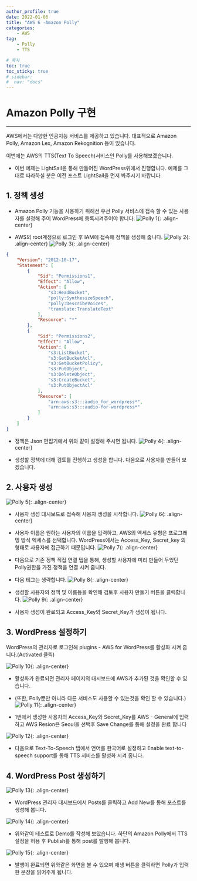 ```yaml
---
author_profile: true
date: 2022-01-06
title: "AWS 6 -Amazon Polly"
categories: 
    - AWS
tag: 
    - Polly
    - TTS

# 목차
toc: true  
toc_sticky: true 
# sidebar:
#  nav: "docs"
---
```


# Amazon Polly 구현

---

AWS에서는 다양한 인공지능 서비스를 제공하고 있습니다. 대표적으로 Amazon Polly, Amazon Lex, Amazon Rekognition 등이 있습니다.

이번에는 AWS의 TTS(Text To Speech)서비스인 Polly를 사용해보겠습니다.

+ 이번 예제는 LightSail읕 통해 만들어진 WordPress위에서 진행합니다. 예제를 그대로 따라하실 분은 이전 포스트 LightSail을 먼저 봐주시기 바랍니다.
​
## 1. 정책 생성

- Amazon Polly 기능을 사용하기 위해선 우선 Polly 서비스에 접속 할 수 있는 사용자를 설정해 주어 WordPress에 등록시켜주어야 합니다.
![Polly 1](/assets/images/2022-01-06/AWS33.png){: .align-center}

- AWS의 root계정으로 로그인 후 IAM에 접속해 정책을 생성해 줍니다.
![Polly 2](/assets/images/2022-01-06/AWS34.png){: .align-center}
![Polly 3](/assets/images/2022-01-06/AWS35.png){: .align-center}

```json
{
    "Version": "2012-10-17",
    "Statement": [
        {
            "Sid": "Permissions1",
            "Effect": "Allow",
            "Action": [
                "s3:HeadBucket",
                "polly:SynthesizeSpeech",
                "polly:DescribeVoices",
                "translate:TranslateText"
            ],
            "Resource": "*"
        },
        {
            "Sid": "Permissions2",
            "Effect": "Allow",
            "Action": [
                "s3:ListBucket",
                "s3:GetBucketAcl",
                "s3:GetBucketPolicy",
                "s3:PutObject",
                "s3:DeleteObject",
                "s3:CreateBucket",
                "s3:PutObjectAcl"
            ],
            "Resource": [
                "arn:aws:s3:::audio_for_wordpress*",
                "arn:aws:s3:::audio-for-wordpress*"
            ]
        }
    ]
}
```

- 정책은 Json 편집기에서 위와 같이 설정해 주시면 됩니다. 
![Polly 4](/assets/images/2022-01-06/AWS36.png){: .align-center}

- 생성할 정책에 대해 검토를 진행하고 생성을 합니다. 다음으로 사용자를 만들어 보겠습니다.

## 2. 사용자 생성

![Polly 5](/assets/images/2022-01-06/AWS37.png){: .align-center}

- 사용자 생성 대시보드로 접속해 사용자 생성을 시작합니다.
![Polly 6](/assets/images/2022-01-06/AWS38.png){: .align-center}

- 사용자 이름은 원하는 사용자의 이름을 입력하고, AWS의 엑세스 유형은 프로그래밍 방식 엑세스를 선택합니다. WordPress에서는 Access_Key, Secret_key 의 형태로 사용자에 접근하기 때문입니다.
![Polly 7](/assets/images/2022-01-06/AWS39.png){: .align-center}

- 다음으로 기존 정책 직접 연결 탭을 통해, 생성할 사용자에 미리 만들어 두었던 Polly권한을 가진 정책을 연결 시켜 줍니다.

- 다음 테그는 생략합니다.
![Polly 8](/assets/images/2022-01-06/AWS40.png){: .align-center}

- 생성할 사용자의 정책 및 이름등을 확인해 검토후 사용자 만들기 버튼을 클릭합니다.
![Polly 9](/assets/images/2022-01-06/AWS41.png){: .align-center}

- 사용자 생성이 완료되고 Access_Key와 Secret_Key가 생성이 됩니다.

## 3. WordPress 설정하기

WordPress의 관리자로 로그인해 plugins - AWS for WordPress를 활성화 시켜 줍니다.(Activated 클릭)

![Polly 10](/assets/images/2022-01-06/AWS42.png){: .align-center}

- 활성화가 완료되면 관리자 페이지의 대시보드에 AWS가 추가된 것을 확인할 수 있습니다.

- (또한, Polly뿐만 아니라 다른 서비스도 사용할 수 있는것을 확인 할 수 있습니다.)
![Polly 11](/assets/images/2022-01-06/AWS43.png){: .align-center}

- 1번에서 생성한 사용자의 Access_Key와 Secret_Key를 AWS - General에 입력하고 AWS Resion은 Seoul을 선택후 Save Change를 통해 설정을 완료 합니다

![Polly 12](/assets/images/2022-01-06/AWS44.png){: .align-center}
- 다음으로 Text-To-Speech 탭에서 언어를 한국어로 설정하고 Enable text-to-speech support를 통해 TTS 서비스를 활성화 시켜 줍니다.

## 4. WordPress Post 생성하기

![Polly 13](/assets/images/2022-01-06/AWS45.png){: .align-center}
- WordPress 관리자 대시보드에서 Posts를 클릭하고 Add New를 통해 포스트를 생성해 봅니다.


![Polly 14](/assets/images/2022-01-06/AWS46.png){: .align-center}
- 위와같이 테스트로 Demo를 작성해 보았습니다. 하단의 Amazon Polly에서  TTS 설정을 허용 후 Publish를 통해 post를 발행해 봅니다.


![Polly 15](/assets/images/2022-01-06/AWS47.png){: .align-center}
- 발행이 완료되면 위와같은 화면을 볼 수 있으며 재생 버튼을 클릭하면 Polly가 입력한 문장을 읽어주게 됩니다.